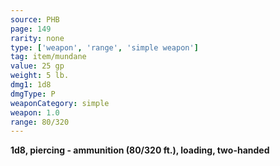 ```yaml
---
source: PHB
page: 149
rarity: none
type: ['weapon', 'range', 'simple weapon']
tag: item/mundane
value: 25 gp
weight: 5 lb.
dmg1: 1d8
dmgType: P
weaponCategory: simple
weapon: 1.0
range: 80/320
---
```


**1d8, piercing - ammunition (80/320 ft.), loading, two-handed**

